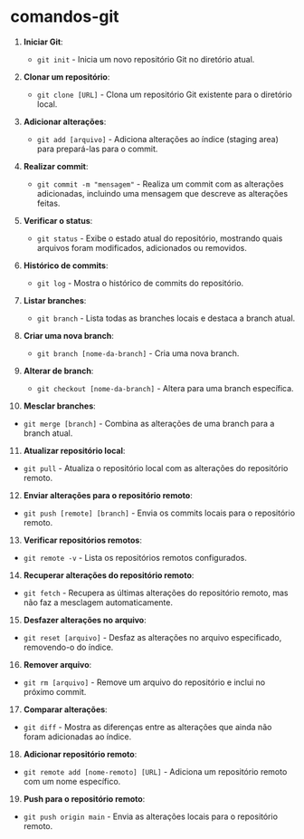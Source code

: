 # comandos-git 

1. **Iniciar Git**:
   - `git init` - Inicia um novo repositório Git no diretório atual.

2. **Clonar um repositório**:
   - `git clone [URL]` - Clona um repositório Git existente para o diretório local.

3. **Adicionar alterações**:
   - `git add [arquivo]` - Adiciona alterações ao índice (staging area) para prepará-las para o commit.

4. **Realizar commit**:
   - `git commit -m "mensagem"` - Realiza um commit com as alterações adicionadas, incluindo uma mensagem que descreve as alterações feitas.

5. **Verificar o status**:
   - `git status` - Exibe o estado atual do repositório, mostrando quais arquivos foram modificados, adicionados ou removidos.

6. **Histórico de commits**:
   - `git log` - Mostra o histórico de commits do repositório.

7. **Listar branches**:
   - `git branch` - Lista todas as branches locais e destaca a branch atual.

8. **Criar uma nova branch**:
   - `git branch [nome-da-branch]` - Cria uma nova branch.

9. **Alterar de branch**:
   - `git checkout [nome-da-branch]` - Altera para uma branch específica.

10. **Mesclar branches**:
   - `git merge [branch]` - Combina as alterações de uma branch para a branch atual.

11. **Atualizar repositório local**:
   - `git pull` - Atualiza o repositório local com as alterações do repositório remoto.

12. **Enviar alterações para o repositório remoto**:
   - `git push [remote] [branch]` - Envia os commits locais para o repositório remoto.

13. **Verificar repositórios remotos**:
   - `git remote -v` - Lista os repositórios remotos configurados.

14. **Recuperar alterações do repositório remoto**:
   - `git fetch` - Recupera as últimas alterações do repositório remoto, mas não faz a mesclagem automaticamente.

15. **Desfazer alterações no arquivo**:
   - `git reset [arquivo]` - Desfaz as alterações no arquivo especificado, removendo-o do índice.

16. **Remover arquivo**:
   - `git rm [arquivo]` - Remove um arquivo do repositório e inclui no próximo commit.

17. **Comparar alterações**:
   - `git diff` - Mostra as diferenças entre as alterações que ainda não foram adicionadas ao índice.

18. **Adicionar repositório remoto**:
   - `git remote add [nome-remoto] [URL]` - Adiciona um repositório remoto com um nome específico.

19. **Push para o repositório remoto**:
   - `git push origin main` - Envia as alterações locais para o repositório remoto.
